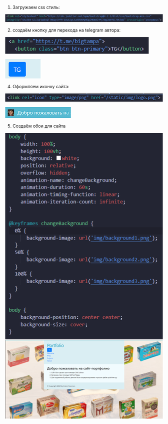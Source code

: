 1. Загружаем css стиль:

![Загружаем css стиль](REPORTS/css.png)

2. создаём кнопку для перехода на telegram автора:
 
![Код для добавления кнопки](REPORTS/TG.png)

![Кнопка для перехода в telegram](REPORTS/TG1.png)

4. Оформляем иконку сайта:

![Код для добавления кнопки](REPORTS/icon.png)

![Новая иконка сайта](REPORTS/icon1.png)

5. Создаём обои для сайта

![Код для создания анимированных обой](REPORTS/body.png)
![Созданные обои](REPORTS/body1.png)
